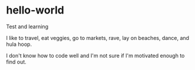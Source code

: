 # hello-world
Test and learning

I like to travel, eat veggies, go to markets, rave, lay on beaches, dance, and hula hoop.

I don't know how to code well and I'm not sure if I'm motivated enough to find out.
